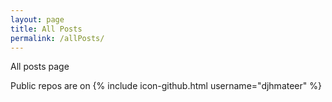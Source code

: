 ```yaml
---
layout: page
title: All Posts
permalink: /allPosts/
---
```


All posts page



Public repos are on 
{% include icon-github.html username="djhmateer" %} 